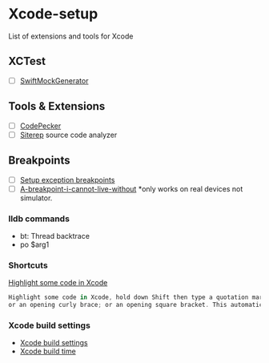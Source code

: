 # Xcode-setup
List of extensions and tools for Xcode 

## XCTest
- [ ] [SwiftMockGenerator](https://github.com/seanhenry/SwiftMockGeneratorForXcode) 

## Tools & Extensions 
- [ ] [CodePecker](https://github.com/woshiccm/Pecker)
- [ ] [Siterep](https://github.com/twostraws/Sitrep) source code analyzer

## Breakpoints 
- [ ] [Setup exception breakpoints](https://www.hackingwithswift.com/example-code/xcode/how-to-create-exception-breakpoints-in-xcode)
- [ ] [A-breakpoint-i-cannot-live-without](https://dasdom.github.io/a-breakpoint-i-cannot-live-without/) *only works on real devices not simulator.
### lldb commands 
- bt: Thread backtrace 
- po $arg1

### Shortcuts
[Highlight some code in Xcode](https://twitter.com/scottsmithdev/status/1223347112026329089)

``` swift
Highlight some code in Xcode, hold down Shift then type a quotation mark; or an opening parenthesis; 
or an opening curly brace; or an opening square bracket. This automatically wraps your highlighted code in the character you typed. 
```
### Xcode build settings 
- [Xcode build settings](https://xcodebuildsettings.com/?utm_campaign=iOS%2BDev%2BWeekly&utm_medium=email&utm_source=iOS%2BDev%2BWeekly%2BIssue%2B445)
- [Xcode build time](https://www.onswiftwings.com/posts/build-time-optimization-part1/)
